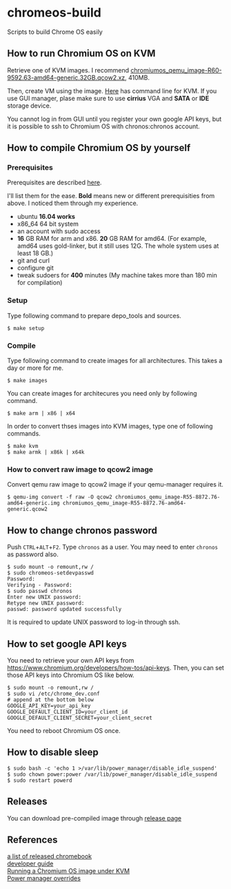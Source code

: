 # chromeos-build
Scripts to build Chrome OS easily

## How to run Chromium OS on KVM

Retrieve one of KVM images.  I recommend [chromiumos_qemu_image-R60-9592.63-amd64-generic.32GB.qcow2.xz](https://github.com/jam7/chromeos-build/releases/download/R60/chromiumos_qemu_image-R60-9592.63-amd64-generic.32GB.qcow2.xz), 410MB.

Then, create VM using the image.  [Here](https://www.chromium.org/chromium-os/how-tos-and-troubleshooting/running-chromeos-image-under-virtual-machines) has command line for KVM.  If you use GUI manager, plase make sure to use **cirrius** VGA and **SATA** or **IDE** storage device.

You cannot log in from GUI until you register your own google API keys, but it is possible to ssh to Chromium OS with chronos:chronos account.

## How to compile Chromium OS by yourself

### Prerequisites
Prerequisites are described [here](https://www.chromium.org/chromium-os/developer-guide).

I'll list them for the ease.  **Bold** means new or different prerequisities from above.  I noticed them through my experience.

- ubuntu **16.04 works**
- x86_64 64 bit system
- an account with sudo access
- **16** GB RAM for arm and x86.  **20** GB RAM for amd64.  (For example, amd64 uses gold-linker, but it still uses 12G.  The whole system uses at least 18 GB.)
- git and curl
- configure git
- tweak sudoers for **400** minutes (My machine takes more than 180 min for compilation)

### Setup
Type following command to prepare depo_tools and sources.

```
$ make setup
```

### Compile
Type following command to create images for all architectures.  This takes a day or more for me.

```
$ make images
```

You can create images for architecures you need only by following command.

```
$ make arm | x86 | x64
```

In order to convert thses images into KVM images, type one of following commands.

```
$ make kvm
$ make armk | x86k | x64k
```

### How to convert raw image to qcow2 image

Convert qemu raw image to qcow2 image if your qemu-manager requires it.

```
$ qemu-img convert -f raw -O qcow2 chromiumos_qemu_image-R55-8872.76-amd64-generic.img chromiumos_qemu_image-R55-8872.76-amd64-generic.qcow2
```

## How to change chronos password

Push `CTRL`+`ALT`+`F2`.  Type `chronos` as a user.  You may need to enter `chronos` as password also.

```
$ sudo mount -o remount,rw /
$ sudo chromeos-setdevpasswd
Password:
Verifying - Password:
$ sudo passwd chronos
Enter new UNIX password:
Retype new UNIX password:
passwd: password updated successfully
```

It is required to update UNIX password to log-in through ssh.

## How to set google API keys

You need to retrieve your own API keys from https://www.chromium.org/developers/how-tos/api-keys.  Then, you can set those API keys into Chromium OS like below.

```
$ sudo mount -o remount,rw /
$ sudo vi /etc/chrome_dev.conf
# append at the bottom below
GOOGLE_API_KEY=your_api_key
GOOGLE_DEFAULT_CLIENT_ID=your_client_id
GOOGLE_DEFAULT_CLIENT_SECRET=your_client_secret
```

You need to reboot Chromium OS once.

## How to disable sleep

```
$ sudo bash -c 'echo 1 >/var/lib/power_manager/disable_idle_suspend'
$ sudo chown power:power /var/lib/power_manager/disable_idle_suspend
$ sudo restart powerd
```

## Releases
You can download pre-compiled image through [release page](https://github.com/jam7/chromeos-build/releases)

## References
[a list of released chromebook](https://www.chromium.org/chromium-os/developer-information-for-chrome-os-devices)  
[developer guide](https://www.chromium.org/chromium-os/developer-guide)  
[Running a Chromium OS image under KVM](https://www.chromium.org/chromium-os/how-tos-and-troubleshooting/running-chromeos-image-under-virtual-machines)  
[Power manager overrides](https://github.com/dnschneid/crouton/wiki/Power-manager-overrides)  
